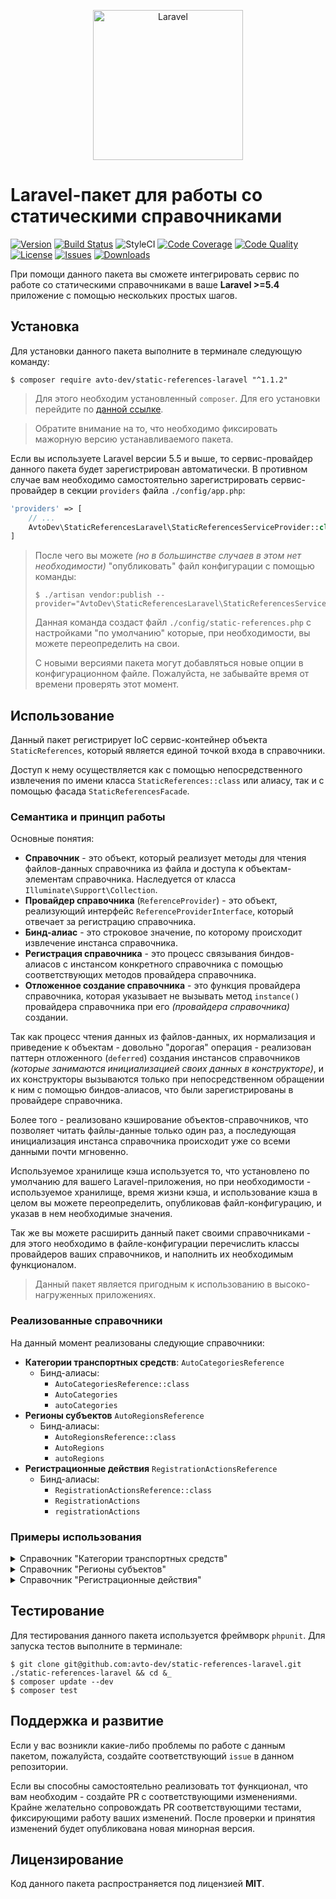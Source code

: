 <p align="center">
  <img src="https://laravel.com/assets/img/components/logo-laravel.svg" alt="Laravel" width="240" />
</p>

# Laravel-пакет для работы со статическими справочниками

[![Version][badge_version]][link_packagist]
[![Build Status][badge_build_status]][link_build_status]
![StyleCI][badge_styleci]
[![Code Coverage][badge_coverage]][link_build]
[![Code Quality][badge_quality]][link_build]
[![License][badge_license]][link_license]
[![Issues][badge_issues]][link_issues]
[![Downloads][badge_downloads]][link_packagist]

При помощи данного пакета вы сможете интегрировать сервис по работе со статическими справочниками в ваше **Laravel >=5.4** приложение с помощью нескольких простых шагов.

## Установка

Для установки данного пакета выполните в терминале следующую команду:

```shell
$ composer require avto-dev/static-references-laravel "^1.1.2"
```

> Для этого необходим установленный `composer`. Для его установки перейдите по [данной ссылке][getcomposer].

> Обратите внимание на то, что необходимо фиксировать мажорную версию устанавливаемого пакета.

Если вы используете Laravel версии 5.5 и выше, то сервис-провайдер данного пакета будет зарегистрирован автоматически. В противном случае вам необходимо самостоятельно зарегистрировать сервис-провайдер в секции `providers` файла `./config/app.php`:

```php
'providers' => [
    // ...
    AvtoDev\StaticReferencesLaravel\StaticReferencesServiceProvider::class,
]
```

> После чего вы можете *(но в большинстве случаев в этом нет необходимости)* "опубликовать" файл конфигурации с помощью команды:
> 
> ```shell
> $ ./artisan vendor:publish --provider="AvtoDev\StaticReferencesLaravel\StaticReferencesServiceProvider"
> ```
> 
> Данная команда создаст файл `./config/static-references.php` с настройками "по умолчанию" которые, при необходимости, вы можете переопределить на свои.
> 
> С новыми версиями пакета могут добавляться новые опции в конфигурационном файле. Пожалуйста, не забывайте время от времени проверять этот момент.

## Использование

Данный пакет регистрирует IoC сервис-контейнер объекта `StaticReferences`, который является единой точкой входа в справочники.

Доступ к нему осуществляется как с помощью непосредственного извлечения по имени класса `StaticReferences::class` или алиасу, так и с помощью фасада `StaticReferencesFacade`.

### Семантика и принцип работы

Основные понятия:

 * **Справочник** - это объект, который реализует методы для чтения файлов-данных справочника из файла и доступа к объектам-элементам справочника. Наследуется от класса `Illuminate\Support\Collection`.
 * **Провайдер справочника** (`ReferenceProvider`) - это объект, реализующий интерфейс `ReferenceProviderInterface`, который отвечает за регистрацию справочника.
 * **Бинд-алиас** - это строковое значение, по которому происходит извлечение инстанса справочника.
 * **Регистрация справочника** - это процесс связывания биндов-алиасов с инстансом конкретного справочника с помощью соответствующих методов провайдера справочника.
 * **Отложенное создание справочника** - это функция провайдера справочника, которая указывает не вызывать метод `instance()` провайдера справочника при его *(провайдера справочника)* создании.

Так как процесс чтения данных из файлов-данных, их нормализация и приведение к объектам - довольно "дорогая" операция - реализован паттерн отложенного (`deferred`) создания инстансов справочников *(которые занимаются инициализацией своих данных в конструкторе)*, и их конструкторы вызываются только при непосредственном обращении к ним с помощью биндов-алиасов, что были зарегистрированы в провайдере справочника.

Более того - реализовано кэширование объектов-справочников, что позволяет читать файлы-данные только один раз, а последующая инициализация инстанса справочника происходит уже со всеми данными почти мгновенно.

Используемое хранилище кэша используется то, что установлено по умолчанию для вашего Laravel-приложения, но при необходимости - используемое хранилище, время жизни кэша, и использование кэша в целом вы можете переопределить, опубликовав файл-конфигурацию, и указав в нем необходимые значения.

Так же вы можете расширить данный пакет своими справочниками - для этого необходимо в файле-конфигурации перечислить классы провайдеров ваших справочников, и наполнить их необходимым функционалом.

> Данный пакет является пригодным к использованию в высоко-нагруженных приложениях.

### Реализованные справочники

На данный момент реализованы следующие справочники:

 * **Категории транспортных средств**: `AutoCategoriesReference`
   * Бинд-алиасы:
     * `AutoCategoriesReference::class`
     * `AutoCategories`
     * `autoCategories`
 * **Регионы субъектов** `AutoRegionsReference`
   * Бинд-алиасы: 
     * `AutoRegionsReference::class`
     * `AutoRegions`
     * `autoRegions`
 * **Регистрационные действия** `RegistrationActionsReference`
   * Бинд-алиасы:
     * `RegistrationActionsReference::class`
     * `RegistrationActions`
     * `registrationActions`

### Примеры использования

<details>
  <summary>Справочник "Категории транспортных средств"</summary>
  
```php
<?php

use AvtoDev\StaticReferencesLaravel\StaticReferences;
use AvtoDev\StaticReferencesLaravel\References\AutoCategories\AutoCategoryEntry;
use AvtoDev\StaticReferencesLaravel\References\AutoCategories\AutoCategoriesReference;

// Извлекаем инстанс статических справочников из IoC Laravel
/** @var AutoCategoriesReference $auto_categories */
$auto_categories = app(StaticReferences::class)->make(AutoCategoriesReference::class);

// Перебираем все категории ТС
$auto_categories->each(function (AutoCategoryEntry $category) {
    $category->getCode();
    $category->getDescription();
});

// Получаем коды всех категорий одним массивом
$codes = $auto_categories->pluck('code')->toArray(); // === ['A', 'B1', 'B', ...];

// Получаем массив вида '%код_категории% => %её_описание%'
$map = $auto_categories->mapWithKeys(function (AutoCategoryEntry $category) {
    return [$category->getCode() => $category->getDescription()];
})->all();

// Проверяем наличие категории по коду
$auto_categories->hasCode('B1'); // true
$auto_categories->hasCode('A9'); // false

// Получаем объект категории по его коду
$category_b1 = $auto_categories->getByCode('B1');
/*
AvtoDev\StaticReferencesLaravel\References\AutoCategories\AutoCategoryEntry {
  #code: "B1"
  #description: "Трициклы"
}
*/
```
</details>

<details>
  <summary>Справочник "Регионы субъектов"</summary>
  
```php
<?php

use AvtoDev\StaticReferencesLaravel\StaticReferences;
use AvtoDev\StaticReferencesLaravel\References\AutoRegions\AutoRegionEntry;
use AvtoDev\StaticReferencesLaravel\References\AutoRegions\AutoRegionsReference;

/** @var AutoRegionsReference $auto_regions */
$auto_regions = app(StaticReferences::class)->make(AutoRegionsReference::class);

// Перебираем все регионы субъектов
$auto_regions->each(function (AutoRegionEntry $region) {
    $region->getRegionCode(); // код субъекта РФ
    $region->getAutoCodes(); // автомобильные коды (коды ГИБДД)
    $region->getIso31662(); // код региона по стандарту ISO-31662
    $region->getOkato(); // код региона по ОКАТО
    $region->getShortTitles(); // варианты короткого наименования региона
    $region->getTitle(); // заголовок региона
    $region->getType(); // тип (республика/край/и т.д.)
});

// Получаем заголовки всех регионов одним массивом
$titles = $auto_regions->pluck('title')->toArray(); // === ['Республика Адыгея', 'Республика Алтай', ...];

// Получаем массив вида '%название_региона% => [%его_гибдд_коды%]'
$map = $auto_regions->mapWithKeys(function (AutoRegionEntry $region) {
    return [$region->getTitle() => $region->getAutoCodes()];
})->all();

// Получаем объект региона по его заголовку
$moscow_region = $auto_regions->getByTitle('Москва');
/*
AvtoDev\StaticReferencesLaravel\References\AutoRegions\AutoRegionEntry {
  #title: "Москва"
  #short_titles: array:2 [
    0 => "Москва"
    1 => "МСК"
  ]
  #region_code: 77
  #auto_codes: array:8 [
    0 => 77
    1 => 97
    2 => 99
    3 => 177
    4 => 197
    5 => 199
    6 => 799
    7 => 777
  ]
  #okato: "45"
  #iso_31662: "RU-MOW"
  #type: "Город федерального значения"
}
*/

$auto_regions->hasAutoCode(177); // true
$auto_regions->hasAutoCode(666); // false
```
</details>

<details>
  <summary>Справочник "Регистрационные действия"</summary>
  
```php
<?php

use AvtoDev\StaticReferencesLaravel\StaticReferences;
use AvtoDev\StaticReferencesLaravel\References\RegistrationActions\RegistrationActionEntry;
use AvtoDev\StaticReferencesLaravel\References\RegistrationActions\RegistrationActionsReference;

/** @var RegistrationActionsReference $reg_actions */
$reg_actions = app(StaticReferences::class)->make(RegistrationActionsReference::class);

// Перебираем все регистрационные действия
$reg_actions->each(function (RegistrationActionEntry $reg_action) {
    $reg_action->getCodes(); // коды регистрационного действия
    $reg_action->getDescription(); // описание регистрационного действия
});

// Получаем описания всех регистрационных действий одним массивом
$descriptions = $reg_actions->pluck('description')->toArray(); // === ['Первичная регистрация', ...];

// Получаем массив вида '%описание_рег_действия% => [%его_коды%]'
$map = $reg_actions->mapWithKeys(function (RegistrationActionEntry $reg_action) {
    return [$reg_action->getDescription() => $reg_action->getCodes()];
})->all();

// Получаем объект категории по его заголовку
$reg_action = $reg_actions->getByCode(11); // Первичная регистрация
/*
AvtoDev\StaticReferencesLaravel\References\RegistrationActions\RegistrationActionEntry {
  #codes: array:1 [
    0 => 11
  ]
  #description: "Первичная регистрация"
}
*/

$reg_actions->hasCode(11); // true
$reg_actions->hasCode(666); // false
```
</details>

## Тестирование

Для тестирования данного пакета используется фреймворк `phpunit`. Для запуска тестов выполните в терминале:

```shell
$ git clone git@github.com:avto-dev/static-references-laravel.git ./static-references-laravel && cd &_
$ composer update --dev
$ composer test
```

## Поддержка и развитие

Если у вас возникли какие-либо проблемы по работе с данным пакетом, пожалуйста, создайте соответствующий `issue` в данном репозитории.

Если вы способны самостоятельно реализовать тот функционал, что вам необходим - создайте PR с соответствующими изменениями. Крайне желательно сопровождать PR соответствующими тестами, фиксирующими работу ваших изменений. После проверки и принятия изменений будет опубликована новая минорная версия.

## Лицензирование

Код данного пакета распространяется под лицензией **MIT**.

[badge_version]:https://img.shields.io/packagist/v/avto-dev/static-references-laravel.svg?style=flat&maxAge=30
[badge_license]:https://img.shields.io/packagist/l/avto-dev/static-references-laravel.svg?style=flat&maxAge=30
[badge_build_status]:https://scrutinizer-ci.com/g/avto-dev/static-references-laravel/badges/build.png?b=master
[badge_styleci]:https://styleci.io/repos/107638384/shield?style=flat
[badge_coverage]:https://scrutinizer-ci.com/g/avto-dev/static-references-laravel/badges/coverage.png?b=master
[badge_quality]:https://scrutinizer-ci.com/g/avto-dev/static-references-laravel/badges/quality-score.png?b=master
[badge_issues]:https://img.shields.io/github/issues/avto-dev/static-references-laravel.svg?style=flat&maxAge=30
[badge_downloads]:https://img.shields.io/packagist/dt/avto-dev/static-references-laravel.svg?style=flat&maxAge=30
[link_packagist]:https://packagist.org/packages/avto-dev/static-references-laravel
[link_license]:https://github.com/avto-dev/static-references-laravel/blob/master/LICENSE
[link_build]:https://scrutinizer-ci.com/g/avto-dev/static-references-laravel
[link_build_status]:https://scrutinizer-ci.com/g/avto-dev/static-references-laravel/build-status/master
[link_issues]:https://github.com/avto-dev/static-references-laravel/issues
[getcomposer]:https://getcomposer.org/download/
